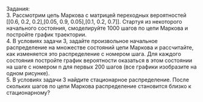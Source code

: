 Задания:  
3. Рассмотрим цепь Маркова с матрицей переходных вероятностей [[0.6, 0.2, 0.2],[0.05, 0.9, 0.05],[0.1, 0.2, 0.7]]. Стартуя из некоторого начального состояния, смоделируйте 1000 шагов по цепи Маркова и постройте график траектории.  
4. В условиях задачи 3, задайте произвольное начальное распределение на множестве состояний цепи Маркова и рассчитайте, как изменяется это распределение с номером шага. Для каждого состояния постройте график вероятности оказаться в этом состоянии на шаге с номером n для первых 200 шагов (все графики изобразите на одном рисунке).  
5. В условиях задачи 3 найдите стационарное распределение. После скольких шагов по цепи Маркова распределение становится близко к стационарному?
